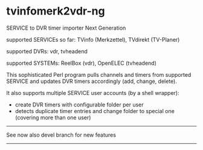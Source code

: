 tvinfomerk2vdr-ng
=================

SERVICE to DVR timer importer Next Generation

supported SERVICEs so far: TVinfo (Merkzettel), TVdirekt (TV-Planer)

supported DVRs: vdr, tvheadend

supported SYSTEMs: ReelBox (vdr), OpenELEC (tvheadend)


This sophisticated Perl program pulls channels and timers from supported SERVICE and updates DVR timers accordingly (add, change, delete).

It also supports multiple SERVICE user accounts (by a shell wrapper):
 - create DVR timers with configurable folder per user
 - detects duplicate timer entries and change folder to special one (covering more than one user)

******
 See now also devel branch for new features
******
